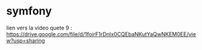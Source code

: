 # symfony

lien vers la video quete 9 : https://drive.google.com/file/d/1foirF1rDnlx0CQEbaNKutYaQwNKEM0EE/view?usp=sharing
